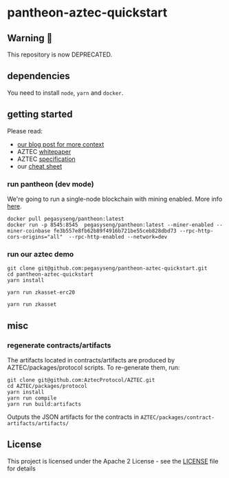 # pantheon-aztec-quickstart

## Warning :rotating_light:
This repository is now DEPRECATED. 

## dependencies

You need to install `node`, `yarn` and `docker`. 

## getting started

Please read: 
- [our blog post for more context](https://pegasys.tech)
- AZTEC [whitepaper](https://github.com/AztecProtocol/AZTEC/blob/master/AZTEC.pdf)
- AZTEC [specification](https://github.com/AztecProtocol/specification)
- our [cheat sheet](aztec_cheatsheet.pdf)

### run pantheon (dev mode)

We're going to run a single-node blockchain with mining enabled. More info [here](https://docs.pantheon.pegasys.tech/en/stable/Getting-Started/Run-Docker-Image/).
```console
docker pull pegasyseng/pantheon:latest
docker run -p 8545:8545  pegasyseng/pantheon:latest --miner-enabled --miner-coinbase fe3b557e8fb62b89f4916b721be55ceb828dbd73 --rpc-http-cors-origins="all"  --rpc-http-enabled --network=dev
```

### run our aztec demo

```console
git clone git@github.com:pegasyseng/pantheon-aztec-quickstart.git
cd pantheon-aztec-quickstart
yarn install
```
```console
yarn run zkasset-erc20
```
```console
yarn run zkasset
```


## misc

### regenerate contracts/artifacts

The artifacts located in contracts/artifacts are produced by AZTEC/packages/protocol scripts.
To re-generate them, run:
```console
git clone git@github.com:AztecProtocol/AZTEC.git
cd AZTEC/packages/protocol
yarn install
yarn run compile
yarn run build:artifacts
```
Outputs the JSON artifacts for the contracts in `AZTEC/packages/contract-artifacts/artifacts/`


## License

This project is licensed under the Apache 2 License - see the [LICENSE](LICENSE) file for details
